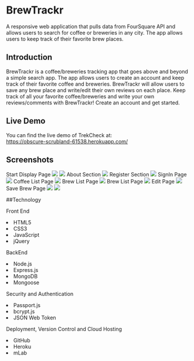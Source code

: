 # BrewTrackr

A responsive web application that pulls data from FourSquare API and allows users to search for coffee or breweries in any city. The app allows users to keep track of their favorite brew places.

## Introduction
BrewTrackr is a coffee/breweries tracking app that goes above and beyond a simple search app. The app allows users to create an account and keep track of their favorite coffee and breweries. BrewTrackr will allow users to save any brew place and write/edit their own reviews on each place. Keep track of all your favorite coffee/breweries and write your own reviews/comments with BrewTrackr! Create an account and get started.

## Live Demo
You can find the live demo of TrekCheck at:</br>
https://obscure-scrubland-61538.herokuapp.com/

## Screenshots
Start Display Page
<img src="readme-images/1-homepage.png">
<img src="readme-images/1-homepage2.png">
About Section
<img src="readme-images/2-aboutpage.png">
Register Section
<img src="readme-images/3-registerpage.png">
SignIn Page
<img src="readme-images/4-signinpage.png">
Coffee List Page
<img src="readme-images/5-coffeepage.png">
Brew List Page
<img src="readme-images/6-brewpage.png">
Brew List Page
<img src="readme-images/9-brewlist.png">
Edit Page
<img src="readme-images/10-edit.png">
Save Brew Page
<img src="readme-images/7-savepage.png">
<img src="readme-images/8-savebrew.png">


##Technology

Front End
<li> HTML5 </br>
<li> CSS3 </br>
<li> JavaScript </br>
<li> jQuery </br>

BackEnd
<li> Node.js </br>
<li> Express.js </br>
<li> MongoDB </br>
<li> Mongoose</br>

Security and Authentication
<li> Passport.js </br>
<li> bcrypt.js </br>
<li> JSON Web Token</br>

Deployment, Version Control and Cloud Hosting
<li> GitHub </br>
<li> Heroku </br>
<li> mLab</br>


